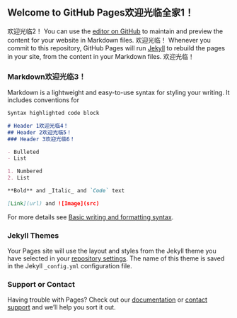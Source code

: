 ## Welcome to GitHub Pages欢迎光临全家1！
欢迎光临2！
You can use the [editor on GitHub](https://github.com/lianZhangAlin/test/edit/gh-pages/index.md) to maintain and preview the content for your website in Markdown files.
欢迎光临！
Whenever you commit to this repository, GitHub Pages will run [Jekyll](https://jekyllrb.com/) to rebuild the pages in your site, from the content in your Markdown files.
欢迎光临！
### Markdown欢迎光临3！

Markdown is a lightweight and easy-to-use syntax for styling your writing. It includes conventions for

```markdown
Syntax highlighted code block

# Header 1欢迎光临4！
## Header 2欢迎光临5！
### Header 3欢迎光临6！

- Bulleted
- List

1. Numbered
2. List

**Bold** and _Italic_ and `Code` text

[Link](url) and ![Image](src)
```

For more details see [Basic writing and formatting syntax](https://docs.github.com/en/github/writing-on-github/getting-started-with-writing-and-formatting-on-github/basic-writing-and-formatting-syntax).

### Jekyll Themes

Your Pages site will use the layout and styles from the Jekyll theme you have selected in your [repository settings](https://github.com/lianZhangAlin/test/settings/pages). The name of this theme is saved in the Jekyll `_config.yml` configuration file.

### Support or Contact

Having trouble with Pages? Check out our [documentation](https://docs.github.com/categories/github-pages-basics/) or [contact support](https://support.github.com/contact) and we’ll help you sort it out.
